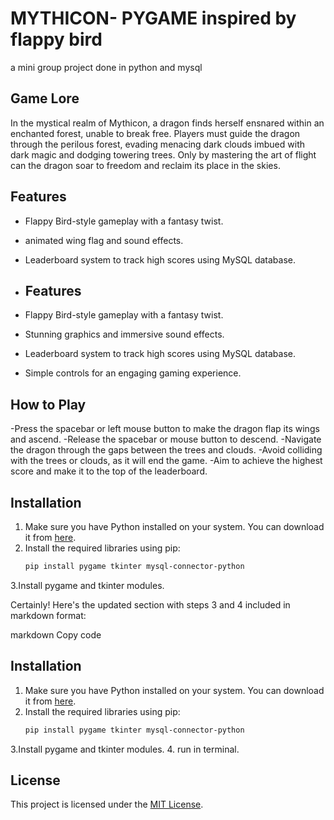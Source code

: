 # MYTHICON- PYGAME inspired by flappy bird
a mini group project done in python and mysql 
## Game Lore
In the mystical realm of Mythicon, a dragon finds herself ensnared within an enchanted forest, unable to break free. 
Players must guide the dragon through the perilous forest, evading menacing dark clouds imbued with dark magic and dodging towering trees.
Only by mastering the art of flight can the dragon soar to freedom and reclaim its place in the skies.
## Features

- Flappy Bird-style gameplay with a fantasy twist.
- animated wing flag and  sound effects.
- Leaderboard system to track high scores using MySQL database.
- ## Features

- Flappy Bird-style gameplay with a fantasy twist.
- Stunning graphics and immersive sound effects.
- Leaderboard system to track high scores using MySQL database.
- Simple controls for an engaging gaming experience.
## How to Play
-Press the spacebar or left mouse button to make the dragon flap its wings and ascend.
-Release the spacebar or mouse button to descend.
-Navigate the dragon through the gaps between the trees and clouds.
-Avoid colliding with the trees or clouds, as it will end the game.
-Aim to achieve the highest score and make it to the top of the leaderboard.

## Installation

1. Make sure you have Python installed on your system. You can download it from [here](https://www.python.org/downloads/).
2. Install the required libraries using pip:
   ```bash
   pip install pygame tkinter mysql-connector-python
3.Install pygame and tkinter modules.


Certainly! Here's the updated section with steps 3 and 4 included in markdown format:

markdown
Copy code
## Installation

1. Make sure you have Python installed on your system. You can download it from [here](https://www.python.org/downloads/).
2. Install the required libraries using pip:
   ```bash
   pip install pygame tkinter mysql-connector-python
3.Install pygame and tkinter modules.
4. run in terminal.
## License

This project is licensed under the [MIT License](https://choosealicense.com/licenses/mit/).
